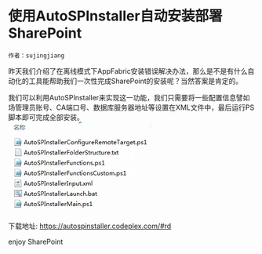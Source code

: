 # 使用AutoSPInstaller自动安装部署SharePoint
	作者：sujingjiang

昨天我们介绍了在离线模式下AppFabric安装错误解决办法，那么是不是有什么自动化的工具能帮助我们一次性完成SharePoint的安装呢？当然答案是肯定的。

我们可以利用AutoSPInstaller来实现这一功能，我们只需要将一些配置信息譬如场管理员账号、CA端口号、数据库服务器地址等设置在XML文件中，最后运行PS脚本即可完成全部安装。      
![](imgs/20150508.001.png)

下载地址: https://autospinstaller.codeplex.com/#rd

enjoy SharePoint
